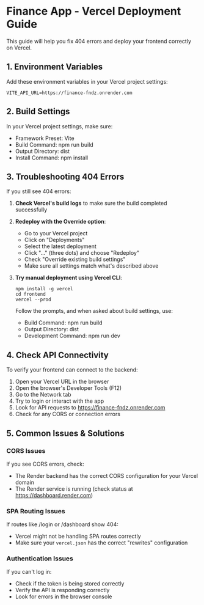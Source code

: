 # Finance App - Vercel Deployment Guide

This guide will help you fix 404 errors and deploy your frontend correctly on Vercel.

## 1. Environment Variables

Add these environment variables in your Vercel project settings:

```
VITE_API_URL=https://finance-fndz.onrender.com
```

## 2. Build Settings

In your Vercel project settings, make sure:
- Framework Preset: Vite
- Build Command: npm run build
- Output Directory: dist
- Install Command: npm install

## 3. Troubleshooting 404 Errors

If you still see 404 errors:

1. **Check Vercel's build logs** to make sure the build completed successfully

2. **Redeploy with the Override option**:
   - Go to your Vercel project
   - Click on "Deployments"
   - Select the latest deployment
   - Click "..." (three dots) and choose "Redeploy"
   - Check "Override existing build settings"
   - Make sure all settings match what's described above

3. **Try manual deployment using Vercel CLI**:
   ```
   npm install -g vercel
   cd frontend
   vercel --prod
   ```
   
   Follow the prompts, and when asked about build settings, use:
   - Build Command: npm run build
   - Output Directory: dist
   - Development Command: npm run dev

## 4. Check API Connectivity

To verify your frontend can connect to the backend:

1. Open your Vercel URL in the browser
2. Open the browser's Developer Tools (F12)
3. Go to the Network tab
4. Try to login or interact with the app
5. Look for API requests to https://finance-fndz.onrender.com
6. Check for any CORS or connection errors

## 5. Common Issues & Solutions

### CORS Issues
If you see CORS errors, check:
- The Render backend has the correct CORS configuration for your Vercel domain
- The Render service is running (check status at https://dashboard.render.com)

### SPA Routing Issues
If routes like /login or /dashboard show 404:
- Vercel might not be handling SPA routes correctly
- Make sure your `vercel.json` has the correct "rewrites" configuration

### Authentication Issues
If you can't log in:
- Check if the token is being stored correctly
- Verify the API is responding correctly
- Look for errors in the browser console 